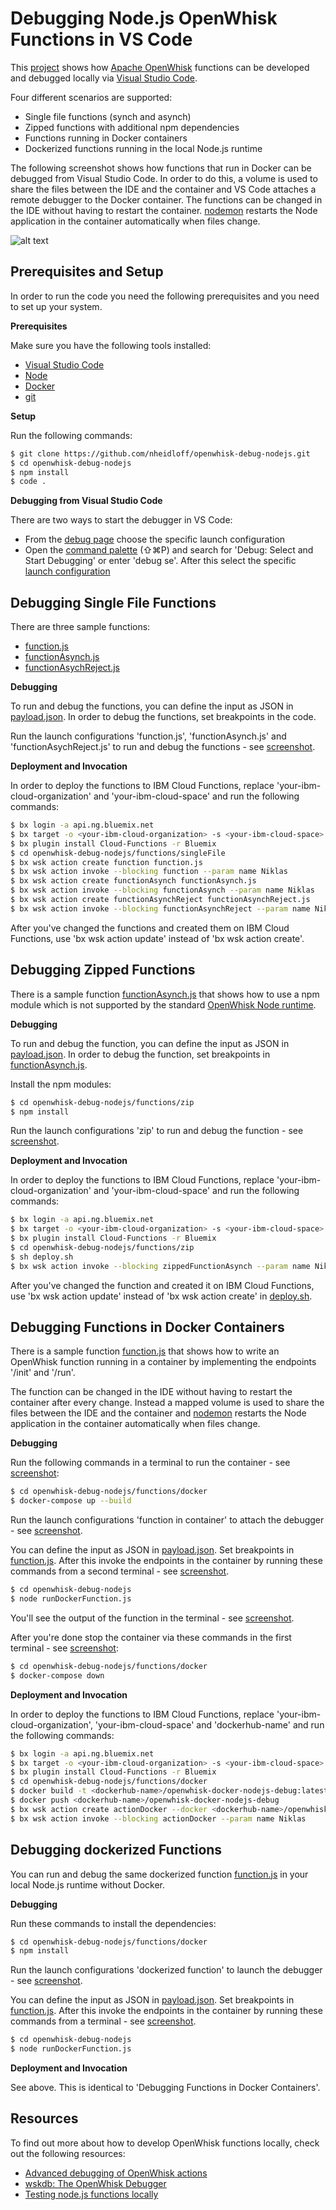# Debugging Node.js OpenWhisk Functions in VS Code

This [project](https://github.com/nheidloff/openwhisk-debug-nodejs) shows how [Apache OpenWhisk](http://openwhisk.org/) functions can be developed and debugged locally via [Visual Studio Code](https://code.visualstudio.com/).

Four different scenarios are supported:

* Single file functions (synch and asynch)
* Zipped functions with additional npm dependencies
* Functions running in Docker containers
* Dockerized functions running in the local Node.js runtime

The following screenshot shows how functions that run in Docker can be debugged from Visual Studio Code. In order to do this, a volume is used to share the files between the IDE and the container and VS Code attaches a remote debugger to the Docker container. The functions can be changed in the IDE without having to restart the container. [nodemon](https://github.com/remy/nodemon) restarts the Node application in the container automatically when files change.

![alt text](https://github.com/nheidloff/openwhisk-debug-nodejs/raw/master/images/debugging-docker-3.png "Debugging")


## Prerequisites and Setup

In order to run the code you need the following prerequisites and you need to set up your system.

**Prerequisites**

Make sure you have the following tools installed:

* [Visual Studio Code](https://code.visualstudio.com/)
* [Node](https://nodejs.org/en/download/)
* [Docker](https://docs.docker.com/engine/installation/)
* [git](https://git-scm.com/downloads)

**Setup**

Run the following commands:

```sh
$ git clone https://github.com/nheidloff/openwhisk-debug-nodejs.git
$ cd openwhisk-debug-nodejs
$ npm install
$ code .
```

**Debugging from Visual Studio Code**

There are two ways to start the debugger in VS Code:

* From the [debug page](https://github.com/nheidloff/openwhisk-debug-nodejs/blob/master/images/start-debugger-ui.png) choose the specific launch configuration
* Open the [command palette](https://github.com/nheidloff/openwhisk-debug-nodejs/blob/master/images/start-debugger-palette-1.png) (⇧⌘P) and search for 'Debug: Select and Start Debugging' or enter 'debug se'. After this select the specific [launch configuration](https://github.com/nheidloff/openwhisk-debug-nodejs/blob/master/images/start-debugger-palette-2.png)


## Debugging Single File Functions

There are three sample functions:

* [function.js](functions/singleFile/function.js)
* [functionAsynch.js](functions/singleFile/functionAsynch.js)
* [functionAsychReject.js](functions/singleFile/functionAsychReject.js)

**Debugging**

To run and debug the functions, you can define the input as JSON in [payload.json](payloads/payload.json). In order to debug the functions, set breakpoints in the code.

Run the launch configurations 'function.js', 'functionAsynch.js' and 'functionAsychReject.js' to run and debug the functions - see [screenshot](https://github.com/nheidloff/openwhisk-debug-nodejs/blob/master/images/debugging-single-file-1.png).

**Deployment and Invocation**

In order to deploy the functions to IBM Cloud Functions, replace 'your-ibm-cloud-organization' and 'your-ibm-cloud-space' and run the following commands:

```sh
$ bx login -a api.ng.bluemix.net
$ bx target -o <your-ibm-cloud-organization> -s <your-ibm-cloud-space>
$ bx plugin install Cloud-Functions -r Bluemix
$ cd openwhisk-debug-nodejs/functions/singleFile
$ bx wsk action create function function.js
$ bx wsk action invoke --blocking function --param name Niklas
$ bx wsk action create functionAsynch functionAsynch.js
$ bx wsk action invoke --blocking functionAsynch --param name Niklas
$ bx wsk action create functionAsynchReject functionAsynchReject.js
$ bx wsk action invoke --blocking functionAsynchReject --param name Niklas
```

After you've changed the functions and created them on IBM Cloud Functions, use 'bx wsk action update' instead of 'bx wsk action create'.


## Debugging Zipped Functions

There is a sample function [functionAsynch.js](functions/zip/functionAsynch.js) that shows how to use a npm module which is not supported by the standard [OpenWhisk Node runtime](https://hub.docker.com/r/openwhisk/nodejs6action/~/dockerfile/).

**Debugging**

To run and debug the function, you can define the input as JSON in [payload.json](payloads/payload.json). In order to debug the function, set breakpoints in [functionAsynch.js](functions/zip/functionAsynch.js).

Install the npm modules:

```sh
$ cd openwhisk-debug-nodejs/functions/zip
$ npm install
```

Run the launch configurations 'zip' to run and debug the function - see [screenshot](https://github.com/nheidloff/openwhisk-debug-nodejs/blob/master/images/debugging-zip.png).

**Deployment and Invocation**

In order to deploy the functions to IBM Cloud Functions, replace 'your-ibm-cloud-organization' and 'your-ibm-cloud-space' and run the following commands:

```sh
$ bx login -a api.ng.bluemix.net
$ bx target -o <your-ibm-cloud-organization> -s <your-ibm-cloud-space>
$ bx plugin install Cloud-Functions -r Bluemix
$ cd openwhisk-debug-nodejs/functions/zip
$ sh deploy.sh
$ bx wsk action invoke --blocking zippedFunctionAsynch --param name Niklas
```

After you've changed the function and created it on IBM Cloud Functions, use 'bx wsk action update' instead of 'bx wsk action create' in [deploy.sh](functions/zip/deploy.sh).


## Debugging Functions in Docker Containers

There is a sample function [function.js](functions/docker/function.js) that shows how to write an OpenWhisk function running in a container by implementing the endpoints '/init' and '/run'.

The function can be changed in the IDE without having to restart the container after every change. Instead a mapped volume is used to share the files between the IDE and the container and [nodemon](https://github.com/remy/nodemon) restarts the Node application in the container automatically when files change.

**Debugging**

Run the following commands in a terminal to run the container - see [screenshot](https://github.com/nheidloff/openwhisk-debug-nodejs/blob/master/images/debugging-docker-1.png):

```sh
$ cd openwhisk-debug-nodejs/functions/docker
$ docker-compose up --build
```

Run the launch configurations 'function in container' to attach the debugger - see [screenshot](https://github.com/nheidloff/openwhisk-debug-nodejs/blob/master/images/debugging-docker-2.png).

You can define the input as JSON in [payload.json](payloads/payload.json). Set breakpoints in [function.js](functions/docker/function.js). After this invoke the endpoints in the container by running these commands from a second terminal - see [screenshot](https://github.com/nheidloff/openwhisk-debug-nodejs/blob/master/images/debugging-docker-3.png).

```sh
$ cd openwhisk-debug-nodejs
$ node runDockerFunction.js
```

You'll see the output of the function in the terminal - see [screenshot](https://github.com/nheidloff/openwhisk-debug-nodejs/blob/master/images/debugging-docker-4.png).

After you're done stop the container via these commands in the first terminal - see [screenshot](https://github.com/nheidloff/openwhisk-debug-nodejs/blob/master/images/debugging-docker-5.png):

```sh
$ cd openwhisk-debug-nodejs/functions/docker
$ docker-compose down
```

**Deployment and Invocation**

In order to deploy the functions to IBM Cloud Functions, replace 'your-ibm-cloud-organization', 'your-ibm-cloud-space' and 'dockerhub-name' and run the following commands:

```sh
$ bx login -a api.ng.bluemix.net
$ bx target -o <your-ibm-cloud-organization> -s <your-ibm-cloud-space>
$ bx plugin install Cloud-Functions -r Bluemix
$ cd openwhisk-debug-nodejs/functions/docker
$ docker build -t <dockerhub-name>/openwhisk-docker-nodejs-debug:latest .
$ docker push <dockerhub-name>/openwhisk-docker-nodejs-debug
$ bx wsk action create actionDocker --docker <dockerhub-name>/openwhisk-docker-nodejs-debug:latest
$ bx wsk action invoke --blocking actionDocker --param name Niklas
```


## Debugging dockerized Functions

You can run and debug the same dockerized function [function.js](functions/docker/function.js) in your local Node.js runtime without Docker.

**Debugging**

Run these commands to install the dependencies:

```sh
$ cd openwhisk-debug-nodejs/functions/docker
$ npm install
```

Run the launch configurations 'dockerized function' to launch the debugger - see [screenshot](https://github.com/nheidloff/openwhisk-debug-nodejs/blob/master/images/debugging-dockerized-1.png).

You can define the input as JSON in [payload.json](payloads/payload.json). Set breakpoints in [function.js](functions/docker/function.js). After this invoke the endpoints in the container by running these commands from a terminal - see [screenshot](https://github.com/nheidloff/openwhisk-debug-nodejs/blob/master/images/debugging-dockerized-3.png).

```sh
$ cd openwhisk-debug-nodejs
$ node runDockerFunction.js
```

**Deployment and Invocation**

See above. This is identical to 'Debugging Functions in Docker Containers'.


## Resources

To find out more about how to develop OpenWhisk functions locally, check out the following resources:

* [Advanced debugging of OpenWhisk actions](https://medium.com/openwhisk/advanced-debugging-of-openwhisk-actions-518414636932)
* [wskdb: The OpenWhisk Debugger](https://github.com/apache/incubator-openwhisk-debugger)
* [Testing node.js functions locally](https://github.com/apache/incubator-openwhisk-devtools/tree/master/node-local)